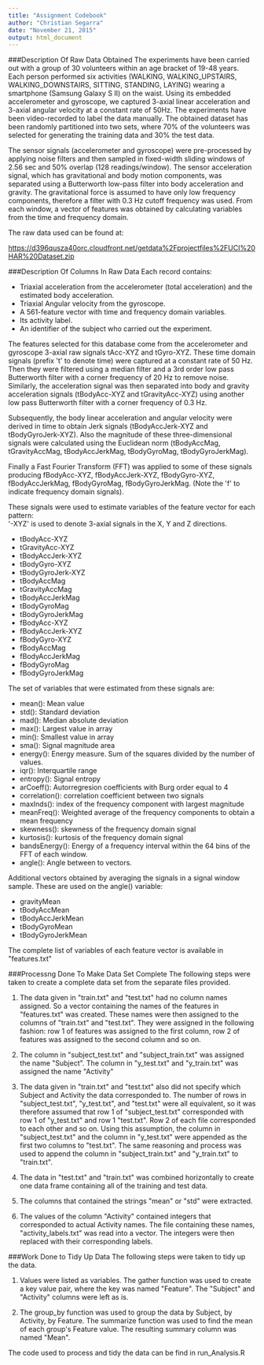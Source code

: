 ```yaml
---
title: "Assignment Codebook"
author: "Christian Segarra"
date: "November 21, 2015"
output: html_document
---
```

###Description Of Raw Data Obtained
The experiments have been carried out with a group of 30 volunteers within an age bracket of 19-48 years. Each person performed six activities (WALKING, WALKING_UPSTAIRS, WALKING_DOWNSTAIRS, SITTING, STANDING, LAYING) wearing a smartphone (Samsung Galaxy S II) on the waist. Using its embedded accelerometer and gyroscope, we captured 3-axial linear acceleration and 3-axial angular velocity at a constant rate of 50Hz. The experiments have been video-recorded to label the data manually. The obtained dataset has been randomly partitioned into two sets, where 70% of the volunteers was selected for generating the training data and 30% the test data. 

The sensor signals (accelerometer and gyroscope) were pre-processed by applying noise filters and then sampled in fixed-width sliding windows of 2.56 sec and 50% overlap (128 readings/window). The sensor acceleration signal, which has gravitational and body motion components, was separated using a Butterworth low-pass filter into body acceleration and gravity. The gravitational force is assumed to have only low frequency components, therefore a filter with 0.3 Hz cutoff frequency was used. From each window, a vector of features was obtained by calculating variables from the time and frequency domain.

The raw data used can be found at:

https://d396qusza40orc.cloudfront.net/getdata%2Fprojectfiles%2FUCI%20HAR%20Dataset.zip

###Description Of Columns In Raw Data
Each record contains:

* Triaxial acceleration from the accelerometer (total acceleration) and the estimated body acceleration.
* Triaxial Angular velocity from the gyroscope. 
* A 561-feature vector with time and frequency domain variables. 
* Its activity label. 
* An identifier of the subject who carried out the experiment.

The features selected for this database come from the accelerometer and gyroscope 3-axial raw signals tAcc-XYZ and tGyro-XYZ. These time domain signals (prefix 't' to denote time) were captured at a constant rate of 50 Hz. Then they were filtered using a median filter and a 3rd order low pass Butterworth filter with a corner frequency of 20 Hz to remove noise. Similarly, the acceleration signal was then separated into body and gravity acceleration signals (tBodyAcc-XYZ and tGravityAcc-XYZ) using another low pass Butterworth filter with a corner frequency of 0.3 Hz. 

Subsequently, the body linear acceleration and angular velocity were derived in time to obtain Jerk signals (tBodyAccJerk-XYZ and tBodyGyroJerk-XYZ). Also the magnitude of these three-dimensional signals were calculated using the Euclidean norm (tBodyAccMag, tGravityAccMag, tBodyAccJerkMag, tBodyGyroMag, tBodyGyroJerkMag). 

Finally a Fast Fourier Transform (FFT) was applied to some of these signals producing fBodyAcc-XYZ, fBodyAccJerk-XYZ, fBodyGyro-XYZ, fBodyAccJerkMag, fBodyGyroMag, fBodyGyroJerkMag. (Note the 'f' to indicate frequency domain signals). 

These signals were used to estimate variables of the feature vector for each pattern:  
'-XYZ' is used to denote 3-axial signals in the X, Y and Z directions.

* tBodyAcc-XYZ
* tGravityAcc-XYZ
* tBodyAccJerk-XYZ
* tBodyGyro-XYZ
* tBodyGyroJerk-XYZ
* tBodyAccMag
* tGravityAccMag
* tBodyAccJerkMag
* tBodyGyroMag
* tBodyGyroJerkMag
* fBodyAcc-XYZ
* fBodyAccJerk-XYZ
* fBodyGyro-XYZ
* fBodyAccMag
* fBodyAccJerkMag
* fBodyGyroMag
* fBodyGyroJerkMag

The set of variables that were estimated from these signals are: 

* mean(): Mean value
* std(): Standard deviation
* mad(): Median absolute deviation 
* max(): Largest value in array
* min(): Smallest value in array
* sma(): Signal magnitude area
* energy(): Energy measure. Sum of the squares divided by the number of values. 
* iqr(): Interquartile range 
* entropy(): Signal entropy
* arCoeff(): Autorregresion coefficients with Burg order equal to 4
* correlation(): correlation coefficient between two signals
* maxInds(): index of the frequency component with largest magnitude
* meanFreq(): Weighted average of the frequency components to obtain a mean frequency
* skewness(): skewness of the frequency domain signal 
* kurtosis(): kurtosis of the frequency domain signal 
* bandsEnergy(): Energy of a frequency interval within the 64 bins of the FFT of each window.
* angle(): Angle between to vectors.

Additional vectors obtained by averaging the signals in a signal window sample. These are used on the angle() variable:

* gravityMean
* tBodyAccMean
* tBodyAccJerkMean
* tBodyGyroMean
* tBodyGyroJerkMean

The complete list of variables of each feature vector is available in "features.txt"

###Processng Done To Make Data Set Complete
The following steps were taken to create a complete data set from the separate files provided.

1. The data given in "train.txt" and "test.txt" had no column names assigned. So a vector containing the names of the features in "features.txt" was created. These names were then assigned to the columns of "train.txt" and "test.txt". They were assigned in the following fashion: row 1 of features was assigned to the first column, row 2 of features was assigned to the second column and so on.

2. The column in "subject_test.txt" and "subject_train.txt" was assigned the name "Subject". The column in "y_test.txt" and "y_train.txt" was assigned the name "Activity"

3. The data given in "train.txt" and "test.txt" also did not specify which Subject and Activity the data corresponded to. The number of rows in "subject_test.txt", "y_test.txt", and "test.txt" were all equivalent, so it was therefore assumed that row 1 of "subject_test.txt" corresponded with row 1 of "y_test.txt" and row 1 "test.txt". Row 2 of each file corresponded to each other and so on. Using this assumption, the column in "subject_test.txt" and the column in "y_test.txt" were appended as the first two columns to "test.txt". The same reasoning and process was used to append the column in "subject_train.txt" and "y_train.txt" to "train.txt".

4. The data in "test.txt" and "train.txt" was combined horizontally to create one data frame containing all of the training and test data.

5. The columns that contained the strings "mean" or "std" were extracted.

6. The values of the column "Activity" contained integers that corresponded to actual Activity names. The file containing these names, "activity_labels.txt" was read into a vector. The integers were then replaced with their corresponding labels.

###Work Done to Tidy Up Data
The following steps were taken to tidy up the data.

1. Values were listed as variables. The gather function was used to create a key value pair, where the key was named "Feature". The "Subject" and "Activity" columns were left as is.

2. The group_by function was used to group the data by Subject, by Activity, by Feature. The summarize function was used to find the mean of each group's Feature value. The resulting summary column was named "Mean".

The code used to process and tidy the data can be find in run_Analysis.R
